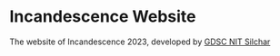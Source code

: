 # Incandescence Website

The website of Incandescence 2023, developed by [GDSC NIT Silchar](https://github.com/gdsc-nits-org)